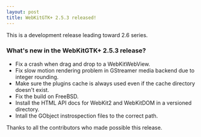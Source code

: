 ```yaml
---
layout: post
title: WebKitGTK+ 2.5.3 released!
---
```


This is a development release leading toward 2.6 series.

### What's new in the WebKitGTK+ 2.5.3 release?

 - Fix a crash when drag and drop to a WebKitWebView.
 - Fix slow motion rendering problem in GStreamer media backend due to integer rounding.
 - Make sure the plugins cache is always used even if the cache directory doesn't exist.
 - Fix the build on FreeBSD.
 - Install the HTML API docs for WebKit2 and WebKitDOM in a versioned directory.
 - Intall the GObject instrospection files to the correct path.

Thanks to all the contributors who made possible this release.